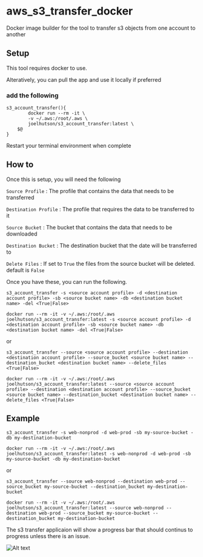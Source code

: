 # aws_s3_transfer_docker
Docker image builder for the tool to transfer s3 objects from one account to another


## Setup

This tool requires docker to use.

Alteratively, you can pull the app and use it locally if preferred


### add the following 
```
s3_account_transfer(){
        docker run --rm -it \
        -v ~/.aws:/root/.aws \
        joelhutson/s3_account_transfer:latest \
	$@
}
```

Restart your terminal environment when complete


## How to

Once this is setup, you will need the following

`Source Profile` : The profile that contains the data that needs to be transferred

`Destination Profile` : The profile that requires the data to be transferred to it

`Source Bucket` : The bucket that contains the data that needs to be downloaded

`Destination Bucket` : The destination bucket that the date will be transferred to

`Delete Files` : If set to ```True``` the files from the source bucket will be deleted. default is ```False```

Once you have these, you can run the following.

```
s3_account_transfer -s <source account profile> -d <destination account profile> -sb <source bucket name> -db <destination bucket name> -del <True|False>
```
```
docker run --rm -it -v ~/.aws:/root/.aws joelhutson/s3_account_transfer:latest -s <source account profile> -d <destination account profile> -sb <source bucket name> -db <destination bucket name> -del <True|False>
```

or

```
s3_account_transfer --source <source account profile> --destination <destination account profile> --source_bucket <source bucket name> --destination_bucket <destination bucket name> --delete_files <True|False>
```

```
docker run --rm -it -v ~/.aws:/root/.aws joelhutson/s3_account_transfer:latest --source <source account profile> --destination <destination account profile> --source_bucket <source bucket name> --destination_bucket <destination bucket name> --delete_files <True|False>
```

## Example

```
s3_account_transfer -s web-nonprod -d web-prod -sb my-source-bucket -db my-destination-bucket
```
```
docker run --rm -it -v ~/.aws:/root/.aws joelhutson/s3_account_transfer:latest -s web-nonprod -d web-prod -sb my-source-bucket -db my-destination-bucket
```

or

```
s3_account_transfer --source web-nonprod --destination web-prod --source_bucket my-source-bucket --destination_bucket my-destination-bucket
```
```
docker run --rm -it -v ~/.aws:/root/.aws joelhutson/s3_account_transfer:latest --source web-nonprod --destination web-prod --source_bucket my-source-bucket --destination_bucket my-destination-bucket
```


The s3 transfer applicaion will show a progress bar that should continus to progress unless there is an issue.

![Alt text]("./images/example.png")